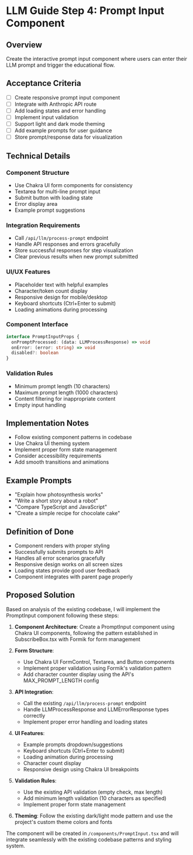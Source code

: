 # LLM Guide Step 4: Prompt Input Component

## Overview

Create the interactive prompt input component where users can enter their LLM prompt and trigger the educational flow.

## Acceptance Criteria

- [ ] Create responsive prompt input component
- [ ] Integrate with Anthropic API route
- [ ] Add loading states and error handling
- [ ] Implement input validation
- [ ] Support light and dark mode theming
- [ ] Add example prompts for user guidance
- [ ] Store prompt/response data for visualization

## Technical Details

### Component Structure

- Use Chakra UI form components for consistency
- Textarea for multi-line prompt input
- Submit button with loading state
- Error display area
- Example prompt suggestions

### Integration Requirements

- Call `/api/llm/process-prompt` endpoint
- Handle API responses and errors gracefully
- Store successful responses for step visualization
- Clear previous results when new prompt submitted

### UI/UX Features

- Placeholder text with helpful examples
- Character/token count display
- Responsive design for mobile/desktop
- Keyboard shortcuts (Ctrl+Enter to submit)
- Loading animations during processing

### Component Interface

```typescript
interface PromptInputProps {
  onPromptProcessed: (data: LLMProcessResponse) => void
  onError: (error: string) => void
  disabled?: boolean
}
```

### Validation Rules

- Minimum prompt length (10 characters)
- Maximum prompt length (1000 characters)
- Content filtering for inappropriate content
- Empty input handling

## Implementation Notes

- Follow existing component patterns in codebase
- Use Chakra UI theming system
- Implement proper form state management
- Consider accessibility requirements
- Add smooth transitions and animations

## Example Prompts

- "Explain how photosynthesis works"
- "Write a short story about a robot"
- "Compare TypeScript and JavaScript"
- "Create a simple recipe for chocolate cake"

## Definition of Done

- Component renders with proper styling
- Successfully submits prompts to API
- Handles all error scenarios gracefully
- Responsive design works on all screen sizes
- Loading states provide good user feedback
- Component integrates with parent page properly

## Proposed Solution

Based on analysis of the existing codebase, I will implement the PromptInput component following these steps:

1. **Component Architecture**: Create a PromptInput component using Chakra UI components, following the pattern established in SubscribeBox.tsx with Formik for form management

2. **Form Structure**:
   - Use Chakra UI FormControl, Textarea, and Button components
   - Implement proper validation using Formik's validation pattern
   - Add character counter display using the API's MAX_PROMPT_LENGTH config

3. **API Integration**:
   - Call the existing `/api/llm/process-prompt` endpoint
   - Handle LLMProcessResponse and LLMErrorResponse types correctly
   - Implement proper error handling and loading states

4. **UI Features**:
   - Example prompts dropdown/suggestions
   - Keyboard shortcuts (Ctrl+Enter to submit)
   - Loading animation during processing
   - Character count display
   - Responsive design using Chakra UI breakpoints

5. **Validation Rules**:
   - Use the existing API validation (empty check, max length)
   - Add minimum length validation (10 characters as specified)
   - Implement proper form state management

6. **Theming**: Follow the existing dark/light mode pattern and use the project's custom theme colors and fonts

The component will be created in `/components/PromptInput.tsx` and will integrate seamlessly with the existing codebase patterns and styling system.
